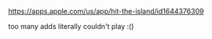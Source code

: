 https://apps.apple.com/us/app/hit-the-island/id1644376309

too many adds literally couldn't play :()